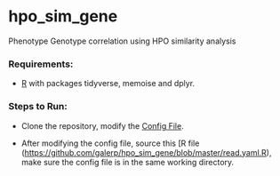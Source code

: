 # hpo_sim_gene

Phenotype Genotype correlation using HPO similarity analysis

 ### Requirements:
  
 * [R](https://www.r-project.org/) with packages tidyverse, memoise and dplyr.
                
 
 
 ### Steps to Run:

 * Clone the repository, modify the [Config File](https://github.com/galerp/hpo_sim_gene/blob/master/input.yml).

 * After modifying the config file, source this [R file (https://github.com/galerp/hpo_sim_gene/blob/master/read.yaml.R), make sure the config file is in the same working directory.

